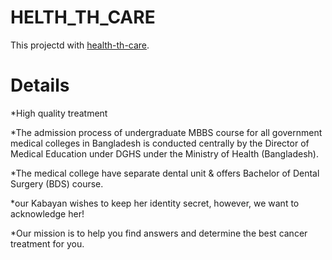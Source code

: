 # HELTH_TH_CARE

This projectd with [health-th-care](https://health-thcare.web.app/).

# Details

*High quality treatment

*The admission process of undergraduate MBBS course for all government medical colleges in Bangladesh is conducted centrally by the Director of Medical Education under DGHS under the Ministry of Health (Bangladesh).

*The medical college have separate dental unit & offers Bachelor of Dental Surgery (BDS) course.

*our Kabayan wishes to keep her identity secret, however, we want to acknowledge her! 

*Our mission is to help you find answers and determine the best cancer treatment for you.
